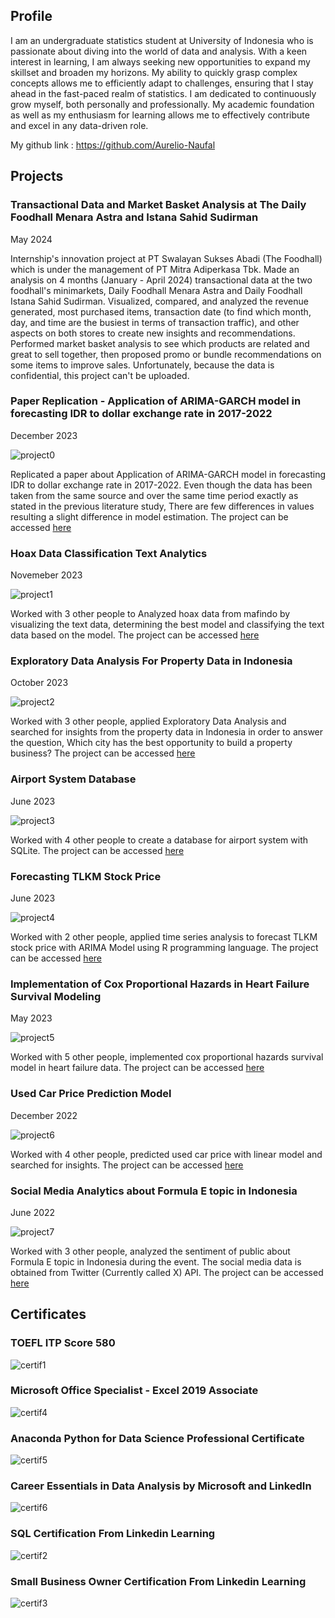 ## Profile
I am an undergraduate statistics student at University of Indonesia who is passionate about diving into the world of data and analysis. With a keen interest in learning, I am always seeking new opportunities to expand my skillset and broaden my horizons. My ability to quickly grasp complex concepts allows me to efficiently adapt to challenges, ensuring that I stay ahead in the fast-paced realm of statistics. I am dedicated to continuously grow myself, both personally and professionally. My academic foundation as well as my enthusiasm for learning allows me to effectively contribute and excel in any data-driven role.

My github link : https://github.com/Aurelio-Naufal

## Projects

### Transactional Data and Market Basket Analysis at The Daily Foodhall Menara Astra and Istana Sahid Sudirman
May 2024

Internship's innovation project at PT Swalayan Sukses Abadi (The Foodhall) which is under the management of PT Mitra Adiperkasa Tbk. Made an analysis on 4 months (January - April 2024) transactional data at the two foodhall's minimarkets, Daily Foodhall Menara Astra and Daily Foodhall Istana Sahid Sudirman. Visualized, compared, and analyzed the revenue generated, most purchased items, transaction date (to find which month, day, and time are the busiest in terms of transaction traffic), and other aspects on both stores to create new insights and recommendations. Performed market basket analysis to see which products are related and great to sell together, then proposed promo or bundle recommendations on some items to improve sales. Unfortunately, because the data is confidential, this project can't be uploaded.

### Paper Replication - Application of ARIMA-GARCH model in forecasting IDR to dollar exchange rate in 2017-2022
December 2023

![project0](./assets/img/Replikasi-Paper.png)

Replicated a paper about Application of ARIMA-GARCH model in forecasting IDR to dollar exchange rate in 2017-2022. Even though the data has been taken from the same source and over the same time period exactly as stated in the previous literature study, There are few differences in values resulting a slight difference in model estimation. The project can be accessed [here](https://github.com/Aurelio-Naufal/Application-of-ARIMA-GARCH-model-in-forecasting-IDR-to-dollar-exchange-rate-in-2017-2022)

### Hoax Data Classification Text Analytics
Novemeber 2023

![project1](./assets/img/Hoax-Data.png)

Worked with 3 other people to Analyzed hoax data from mafindo by visualizing the text data, determining the best model and classifying the text data based on the model. The project can be accessed [here](https://github.com/Aurelio-Naufal/Case-Study-Data-Mining-Aplikasi-Model-Klasifikasi-Kelompok-8)


### Exploratory Data Analysis For Property Data in Indonesia
October 2023

![project2](./assets/img/Property-Data.png)

Worked with 3 other people, applied Exploratory Data Analysis and searched for insights from the property data in Indonesia in order to answer the question, Which city has the best opportunity to build a property business? The project can be accessed [here](https://github.com/Aurelio-Naufal/Case-Study-Data-Mining-EDA-Data-Property-Indonesia)


### Airport System Database
June 2023

![project3](./assets/img/Database-Airport.png)

Worked with 4 other people to create a database for airport system with SQLite. The project can be accessed [here](https://github.com/Aurelio-Naufal/Project-Database-Sistem-Bandara/blob/main/Laporan%20Akhir%20Database%20Kelompok%204.pdf)


### Forecasting TLKM Stock Price
June 2023

![project4](./assets/img/Forecast-TLKM.png)

Worked with 2 other people, applied time series analysis to forecast TLKM stock price with ARIMA Model using R programming language. The project can be accessed [here](https://github.com/Aurelio-Naufal/Forecasting-TLKM-stock-price-with-ARIMA-model)


### Implementation of Cox Proportional Hazards in Heart Failure Survival Modeling
May 2023

![project5](./assets/img/Cox-PH.png)

Worked with 5 other people, implemented cox proportional hazards survival model in heart failure data. The project can be accessed [here](https://github.com/Aurelio-Naufal/Case-Study-Cox-Regression)

### Used Car Price Prediction Model
December 2022

![project6](./assets/img/Heatmap.png)

Worked with 4 other people, predicted used car price with linear model and searched for insights. The project can be accessed [here](https://github.com/Aurelio-Naufal/Project-Linear-Model-Used-Car-Price-Prediction-Model)


### Social Media Analytics about Formula E topic in Indonesia
June 2022

![project7](./assets/img/FormulaE.jpeg)

Worked with 3 other people, analyzed the sentiment of public about Formula E topic in Indonesia during the event. The social media data is obtained from Twitter (Currently called X) API. The project can be accessed [here](https://github.com/Aurelio-Naufal/Project-Social-Media-Analytics)


## Certificates
### TOEFL ITP Score 580
![certif1](./assets/img/SertifToefl.jpg)

### Microsoft Office Specialist - Excel 2019 Associate
![certif4](./assets/img/Excel2019Associate.jpg)

### Anaconda Python for Data Science Professional Certificate
![certif5](./assets/img/CertificateAnaconda.jpg)

### Career Essentials in Data Analysis by Microsoft and LinkedIn
![certif6](./assets/img/CertificateDataAnalysisbyMicrosoft.jpg)

### SQL Certification From Linkedin Learning
![certif2](./assets/img/SertifSQL.jpg)

### Small Business Owner Certification From Linkedin Learning
![certif3](./assets/img/SertifSmallBusiness.jpg)
